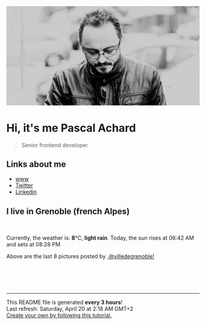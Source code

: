 ![Pascal Achard](./images/photo-pascal-achard.jpg)
# Hi, it's me Pascal Achard
> Senior frontend developer

## Links about me
- [www](https://www.pascal-achard.com)
- [Twitter](https://twitter.com/botmaster)
- [Linkedin](http://www.linkedin.com/in/pascal-achard)


## I live in Grenoble (french Alpes)
<img src="https://openweathermap.org/img/wn/10n@2x.png" alt="">

Currently, the weather is: **8**°C, **light rain**.
Today, the sun rises at 06:42 AM and sets at 08:28 PM

Above are the last 8 pictures posted by <a href="https://www.instagram.com/villedegrenoble/" target="_blank"><img alt="" src="https://upload.wikimedia.org/wikipedia/commons/thumb/e/e7/Instagram_logo_2016.svg/1024px-Instagram_logo_2016.svg.png" width="20"/> @villedegrenoble!</a>

<p style="display: flex; flex-wrap: wrap; gap: 20px;">
        <img src="https://cdn1.picuki.com/hosted-by-instagram/q/0exhNuNYnjBcaS3SYdxKjf8F2vJ1Wg9SZ60STLepjSVmIR1vLHOapZA0mpCj4yRwKg5lHDeVeSBk54woUV5SCFoVPkTfTryMSTtT7KSYUO6m1lpj%7C%7CZ5klbw9LXIdbHGm8cUoUWfOBCxWCfwSH%7C%7CTm6qsarLiqcWxF8VzHN7Et22AG4dvyDPJK2ZlwrPLfxnTr6Ls5MGBZ8WQvMEwmtpDZrj1eEaa+Mcp6rK9kUrYLmMYIpezhlmOHH24VeG9qSmHP483+ke08iivrKTIqwVGIcOQ+GWUZoFfvhhsXjYFojYGvaaxC6K874bf1bUcmfipopBYzx9no0SrKV2Oo3EtX%7C%7CGvW2+6caNN2ibHzdd6XfMHH1gCUQ7v%7C%7CQZR4dCgiMbmFdxqPBLvkSstalNwCSb5B3wPloDmccpLc0Ud4UDJltz%7C%7CaAIZYUKm4wIv0527bhDHetz4OwM6BaeNP42tqzeSIvRFKP3PDWJ4ZaWP1j3Z0VOFOcoHbl5qJM+oRHUdR.jpeg" alt="" width="200"/>
        <img src="https://cdn1.picuki.com/hosted-by-instagram/q/0exhNuNYnjBcaS3SYdxKjf8F2vJ1Wg5SZ60STLepjSVmIR1vLHOapZA0mpCl6yRxIwVgFDeSYztj4YIqVVlWDz19OUDZSryJTjxX7aqcXe%7C%7CN1zFi9pdjl7c8JHMdZ3Op9cQqXAmYdSgIGaYDG7uo+qhT5aGuO1lQpTb9d7JGmC4E5ZObS6olhMF4pJ2Jg3Tt%7C%7C9kiJzJE5m4vMAQrptqO52lEX%7C%7CD+O8BnsaBwVLYBxMQK5qnRlSaHEmw+Jj8uQXagtIj+kOYA2DHlIRwVzVSuCv04Dk5Jh1KhkEZ3t4gj1aSNBdxuiekZkIH2bSAEXG428Fk71p26qCDMa2is4EhX2j3+2J7hXdoH9LvqIqCzT%7C%7Ca94xXHP5%7C%7CqMaxibD9cJLmFdxGObfa1BZ8Uw81AFKUeh2GU9ie8QeWgiwBEXWN6rGyoNKVUG96I4aGV5VDZlyuBrwwcg52qTp9pm0pQ2Oq8rwl+JCqQV59sbBCCn28sEeFTeLqVxpyHPrwU.jpeg" alt="" width="200"/>
        <img src="https://cdn1.picuki.com/hosted-by-instagram/q/0exhNuNYnjBcaS3SYdxKjf8F2vJ1Wg9SZ60STLepjSVmIR1vLHOapZA0mpCj4yRwKg5lHDeVeSBk54woUV5VA1UVOEbWSLeMTjdV56maV+2rvDZv85Npk7YyKXUWZXen%7C%7C8AvUWKpNWwPG%7C%7CsAULjh7uZDu7%7C%7CzNnZSyWaRMdsBnmICqZXwCJ1mwsFusvrBv0Xm1IwleS5J%7C%7CWU1IUc8797erW5HDrrzNsB9q7JjR7Aei8pL6ODj3Rq2ElIpenojRmDO%7C%7CLTPnNEMjSC1bRh19ja0SfExGUs%7C%7CgwKYohgDkMorjIj%7C%7CFaJciP1opoL2bUcmGW9opUk53cH7niTya2Gq10ZtyGXKn56rX64IvLihCNeeT%7C%7CXz5TbtdJCLO495CFQIRa%7C%7CyFgz4bqf7BMtbwcYaWvdGig7lzye7UOHi9DFGHSNhrhqBFMV4EcyLkrmJv3SC12qtoQx2v8euXr1mz3F2yNOysRE9dnmbU54dbBKA%7C%7CHRkLdBDTq3BmsOMabsXHEU=.jpeg" alt="" width="200"/>
        <img src="https://cdn1.picuki.com/hosted-by-instagram/q/0exhNuNYnjBcaS3SYdxKjf8F2vJ1WgxSZ60STLepjSVmIR1vLHOapZA0mpCj4yRwKg5lHDeVeSBk54woU1RQCFoVNETcTrOORT1U6K6fXeahvDNh8ZBikLs1L3EWZHen8ssoXGGpNWwSDv5PHL%7C%7Clo7gX5vrnaSgApjGMMbRAyQlWotfpUrJy9ZRxt+S4jkja45BsNz5F%7C%7CH8kKl1lodnd%7C%7CndbEvf0PMd6trV2QaUNh4kG5OKopCu7Lm4rbzMvR2XZhYXCoOELhn7vYwITwWP+QaAEJG0c1nfq5Qdl9IkqhdiDG7w82q4vk4H2bUdBXG9p+kMjxdKyn36dOF+I2WJH6HXx54yFVt8zmcXJI%7C%7CurfY7x+ADOapfXDKtuaGlZKcjsX13xduazCMZO0IRKQa4YhQ2RpF7oMo%7C%7C63yxiDTEX2zbYWcYm.jpeg" alt="" width="200"/>
        <img src="https://cdn1.picuki.com/hosted-by-instagram/q/0exhNuNYnjBcaS3SYdxKjf8F2vJ1Wg5SZ60STLepjSVmIR1vLHOapZA0mpCl6yRxIwVgFDeSYztj4YItVlpUDj19OUDZSrCOSDxX7aqQV+fN1DZg8JJpkLcxLnYbZH+o%7C%7CsAkUwmYdSgIGaYDG7uo%7C%7CekU5vvwZDIHuDuWNuUtzCVG%7C%7CMm0X51wm8Qf8fTT0FOzv9R3GzNJzWM1eVorrdPOrzQeEff0NZo59u90QrkFhNQR6uj8mij2EmInPVFwFA+cu5+czr5Vwxzmdwo382L6S60OHnw1pWqN4yMQsNl%7C%7CsJydAMto3fNlkI%7C%7CmHWVXSE1KhjVP1pe+lX6aJTXv1kRtwGHQyraOefs%7C%7C+7jqCKOzYdy64SvHP5%7C%7CENaNiR1cWL9j7RHL9ZaaSQpt92NkBH7VN1FzivVP7e7ipjENOJTNuqTuvKZdPVLDI0J303Gb4jGqoiQoQqMWvbLt041RP5si1uQ9fRizjJ8JjPHLZ3A10RIwXUpuZvNjrZet9WxoDY9ER+TTf0Q==.jpeg" alt="" width="200"/>
        <img src="https://cdn1.picuki.com/hosted-by-instagram/q/0exhNuNYnjBcaS3SYdxKjf8F2vJ1Wg9SZ60STLepjSVmIR1vLHOapZA0mpCl6yRxIwVgFDeSYztj4YIrUVhZDz19OUzfQL2ISjlX7KmfVubN1TZv8J9mlbc9LHMdbX+m9MUrXAmYdSgIGaYDG7uo+qhT5aGuO1lQpTb9d7JGmC4E5ZObS6olhMF4pJ2Jg3Tt%7C%7C9kiJzJE5m4vMAQrptqO52hEX%7C%7CD+O8BnsaBwVLYBxMQK5qnRlSaHEmw+Jj8uTnagtIj+kOYA2CLBWyBpwkKLb5NvDk5Kjn++tTV3t4gj1aSNBdxuiekZkIH2bSAEXG428Fk71p26qCDMa2is4EhX2j3+2J7hXMoLvrrEJqKycdjx4SvHeZz6F+tiWj9cJLmFdxGObfa1BZ8Uw81AFKUeh2GU9iK7ObagxRlwXTZBqRqDIcBIdq6qwq6B+zr70AndsywvhuWUYYJ02UhZ99asrwl+JCqQV59sGWeGn28sEeFTeLqVxpyHPrwU.jpeg" alt="" width="200"/>
        <img src="https://cdn1.picuki.com/hosted-by-instagram/q/0exhNuNYnjBcaS3SYdxKjf8F2vJ1WgxSZ60STLepjSVmIR1vLHOapZA0mpCj4yRwKg5lHDeVeSBk54wpWF1ZDFAVNEzdSrSMRThd7KmfUeimvD1j8JRglrc9KnQebHKt98QtUGWpNWwSDv5PHL%7C%7Clo7gX5v%7C%7CsbCgEpjuSKrVCkGZTjse3TO9%7C%7C2pYf5%7C%7CHSv1izv9QpcmkazXgpdAd4+pvlpDk1VOCtIc17q7VySKNBicMCv6K%7C%7C1Sa8H2QkaHp%7C%7CECKet8XCkONFui3rSzY57zz2F%7C%7Ct9EEIdvlqztEsh4KI+o4KsGqV7id8654nFYlU4GWlvqklPv6XslHPaSkGI%7C%7CmIUwGPRn+T8J7gprsigdcy8U%7C%7C%7C%7CDnDeTe57zQ4RnVGkDOd7aBAjPGuXjNfldk7oeEfVd+0bl9gmOdpKtixdmQjpP3mLdXsFUEN%7C%7CLgpCq8UjDiznT+AVoxZjt.jpeg" alt="" width="200"/>
        <img src="https://cdn1.picuki.com/hosted-by-instagram/q/0exhNuNYnjBcaS3SYdxKjf8F2vJ1Wg5SZ60STLepjSVmIR1vLHOapZA0mpCl6yRxIwVgFDeSYztj4YItVl5TDj19OUDZS7GPSzlS6a+YUefN1DFh%7C%7CJJnlLYxKHAbYHWo%7C%7C8AvXQmYdSgIGaYDG7uo+qhT5aGuO1lQpTb9d7JGmC4E5ZObS6olhMF4pJ2Jg3Tt%7C%7C9kiJzJE5m4vMAQrptqO52lEX%7C%7CD+O8BnsaBwVLYBxMQK5qnRlSaHEmw+Jj8uQXagtIj+kOYA2CHrZmZp10uBS6c0Dk5KrXCRtAx3t4gj1aSNBdxuiekZkIH2bSAEXG428Fk71p26qCDMa2is4EhX2j3+2J7hXNoX97jqHKOwT9y84ivpPJzqE6xjfD9cJLmFdxGObfa1BZ8Uw81AFKUeh2GU9iKlRrbT4zZ3LCJagiy6Hr9iUNCL%7C%7CKiyxF%7C%7CVhQetjSMLgZiyK6sF0XRs%7C%7CvCarwl+JCqQV59rb2eCn28sEeFTeLqVxpyHPrwU.jpeg" alt="" width="200"/>
</p>

------------
<p>This README file is generated <b>every 3 hours</b>!
    <br />Last refresh: Saturday, April 20 at 2:18 AM GMT+2
    <br /><a href="https://medium.com/@th.guibert/how-to-create-a-self-updating-readme-md-for-your-github-profile-f8b05744ca91">Create your own by following this tutorial.</a>
</p>
<p><a href="https://github.com/botmaster/botmaster/actions/workflows/main.yaml"><img alt="" src="https://github.com/botmaster/botmaster/actions/workflows/main.yaml/badge.svg" /></a></p>

